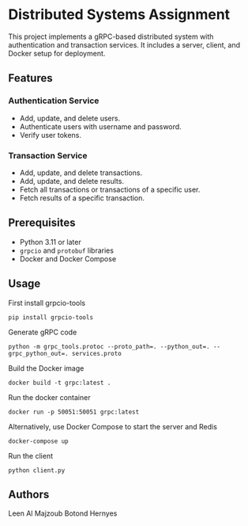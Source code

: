 # Distributed Systems Assignment

This project implements a gRPC-based distributed system with authentication and transaction services. It includes a server, client, and Docker setup for deployment.

## Features

### Authentication Service
- Add, update, and delete users.
- Authenticate users with username and password.
- Verify user tokens.

### Transaction Service
- Add, update, and delete transactions.
- Add, update, and delete results.
- Fetch all transactions or transactions of a specific user.
- Fetch results of a specific transaction.

## Prerequisites

- Python 3.11 or later
- `grpcio` and `protobuf` libraries
- Docker and Docker Compose

## Usage

First install grpcio-tools

```
pip install grpcio-tools
```

Generate gRPC code

```
python -m grpc_tools.protoc --proto_path=. --python_out=. --grpc_python_out=. services.proto
```

Build the Docker image

```
docker build -t grpc:latest .
```

Run the docker container

```
docker run -p 50051:50051 grpc:latest
```

Alternatively, use Docker Compose to start the server and Redis

```
docker-compose up
```

Run the client

```
python client.py
```

## Authors
Leen Al Majzoub
Botond Hernyes